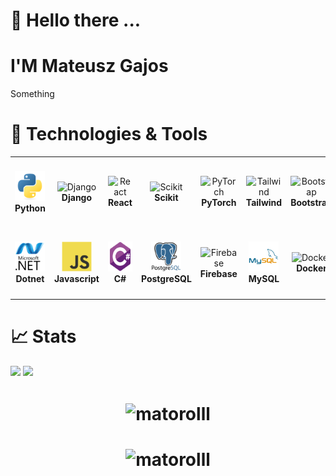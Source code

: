 # 👋 Hello there ...
#  I'M Mateusz Gajos 
<div align="justify">
   Something
</div>

# 🔧 Technologies & Tools
<table>
  <tr>
    <td align="center" height="108" width="108">
      <img
        src="https://raw.githubusercontent.com/devicons/devicon/master/icons/python/python-original.svg" 
        width="48"
        height="48"
        alt="Python"
      />
      <br /><strong>Python</strong>
    </td>
    <td align="center" height="108" width="108">
      <img
        src="https://cdn.worldvectorlogo.com/logos/django.svg"
        width="48"
        height="48"
        alt="Django"
      />
      <br /><strong>Django</strong>
    </td>
    <td align="center" height="108" width="108">
      <img
        src="https://cdn.jsdelivr.net/gh/devicons/devicon/icons/react/react-original.svg"
        width="48"
        height="48"
        alt="React"
      />
      <br /><strong>React</strong>
    </td>
    <td align="center" height="108" width="108">
      <img
        src="https://upload.wikimedia.org/wikipedia/commons/0/05/Scikit_learn_logo_small.svg"
        width="48"
        height="48"
        alt="Scikit"
      />
      <br /><strong>Scikit</strong>
    </td>
    <td align="center" height="108" width="108">
      <img
        src="https://www.vectorlogo.zone/logos/pytorch/pytorch-icon.svg"
        width="48"
        height="48"
        alt="PyTorch"
      />
      <br /><strong>PyTorch</strong>
    </td>
    <td align="center" height="108" width="108">
      <img
        src="https://cdn.jsdelivr.net/gh/devicons/devicon/icons/tailwindcss/tailwindcss-plain.svg"
        width="48"
        height="48"
        alt="Tailwind"
      />
      <br /><strong>Tailwind</strong>
    </td>
    <td align="center" height="108" width="108">
      <img
        src="https://cdn.jsdelivr.net/gh/devicons/devicon/icons/bootstrap/bootstrap-plain.svg"
        width="48"
        height="48"
        alt="Bootstrap"
      />
      <br /><strong>Bootstrap</strong>
    </td>
    <td align="center" height="108" width="108">
      <img
        src="https://download.blender.org/branding/community/blender_community_badge_white.svg" 
        width="48"
        height="48"
        alt="Blender"
      />
      <br /><strong>Blender</strong>
    </td>
  </tr>
  <tr>
    <td align="center" height="108" width="108">
      <img
        src="https://raw.githubusercontent.com/devicons/devicon/master/icons/dot-net/dot-net-original-wordmark.svg"  
        width="48"
        height="48"
        alt="Dotnet"
      />
      <br /><strong>Dotnet</strong>
    </td>
    <td align="center" height="108" width="108">
      <img
        src="https://raw.githubusercontent.com/devicons/devicon/master/icons/javascript/javascript-original.svg"  
        width="48"
        height="48"
        alt="Javascript"
      />
      <br /><strong>Javascript</strong>
    </td>
    <td align="center" height="108" width="108">
      <img
        src="https://raw.githubusercontent.com/devicons/devicon/master/icons/csharp/csharp-original.svg"
        width="48"
        height="48"
        alt="C#"
      />
      <br /><strong>C#</strong>
    </td>
    <td align="center" height="108" width="108">
      <img
        src="https://raw.githubusercontent.com/devicons/devicon/master/icons/postgresql/postgresql-original-wordmark.svg"     
        width="48"
        height="48"
        alt="C#"
      />
      <br /><strong>PostgreSQL</strong>
    </td>
    <td align="center" height="108" width="108">
      <img
        src="https://cdn.jsdelivr.net/gh/devicons/devicon/icons/firebase/firebase-plain.svg"
        width="48"
        height="48"
        alt="Firebase"
      />
      <br /><strong>Firebase</strong>
    </td>
    <td align="center" height="108" width="108">
      <img
        src="https://raw.githubusercontent.com/devicons/devicon/master/icons/mysql/mysql-original-wordmark.svg"
        width="48"
        height="48"
        alt="MySQL"
      />
      <br /><strong>MySQL</strong>
    </td>
    <td align="center" height="108" width="108">
      <img
        src="https://cdn.jsdelivr.net/gh/devicons/devicon/icons/docker/docker-original.svg"
        width="48"
        height="48"
        alt="Docker"
      />
      <br /><strong>Docker</strong>
    </td>
    <td align="center" height="108" width="108">
      <img
        src="https://cdn.worldvectorlogo.com/logos/arduino-1.svg"
        width="48"
        height="48"
        alt="Arduino"
      />
      <br /><strong>Arduino</strong>
    </td>
  </tr>
</table>

# 📈 Stats

<img src="https://github-readme-stats.vercel.app/api?username=matorolll&show_icons=true&theme=react&&hide_border=true"/>
<img src="https://github-readme-streak-stats.herokuapp.com/?user=matorolll&&theme=react&&hide_border=true"/>
<h1 align="center"><img align="center" src="https://github-readme-stats.vercel.app/api/top-langs?username=matorolll&show_icons=true&theme=react&locale=en&layout=compact" alt="matorolll" /></h1>
<h1 align="center"><img src="https://komarev.com/ghpvc/?username=matorolll&label=Lurking%20here&color=b40e0e&style=flat" alt="matorolll" /></h1>
<br/>
